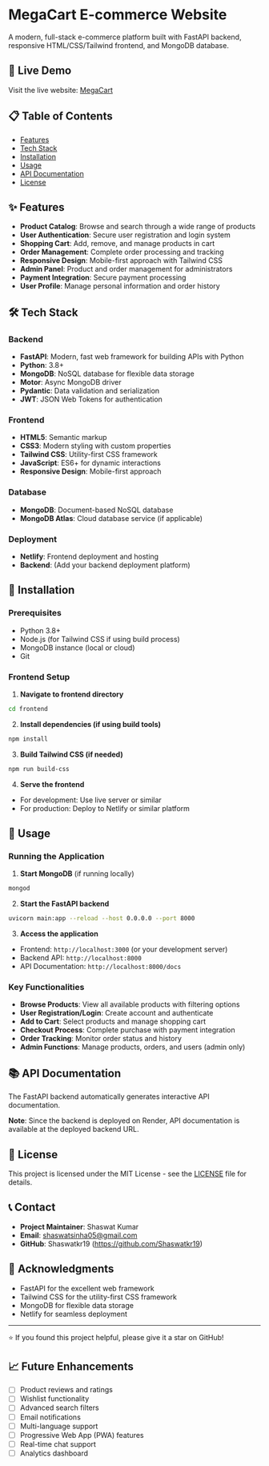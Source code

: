 # MegaCart E-commerce Website

A modern, full-stack e-commerce platform built with FastAPI backend, responsive HTML/CSS/Tailwind frontend, and MongoDB database.

## 🚀 Live Demo

Visit the live website: [MegaCart](https://68c1e053a811e70693c97ba2--kaleidoscopic-kitsune-d0d5df.netlify.app/)

## 📋 Table of Contents

- [Features](#features)
- [Tech Stack](#tech-stack)
- [Installation](#installation)
- [Usage](#usage)
- [API Documentation](#api-documentation)
- [License](#license)

## ✨ Features

- **Product Catalog**: Browse and search through a wide range of products
- **User Authentication**: Secure user registration and login system
- **Shopping Cart**: Add, remove, and manage products in cart
- **Order Management**: Complete order processing and tracking
- **Responsive Design**: Mobile-first approach with Tailwind CSS
- **Admin Panel**: Product and order management for administrators
- **Payment Integration**: Secure payment processing
- **User Profile**: Manage personal information and order history

## 🛠 Tech Stack

### Backend
- **FastAPI**: Modern, fast web framework for building APIs with Python
- **Python**: 3.8+
- **MongoDB**: NoSQL database for flexible data storage
- **Motor**: Async MongoDB driver
- **Pydantic**: Data validation and serialization
- **JWT**: JSON Web Tokens for authentication

### Frontend
- **HTML5**: Semantic markup
- **CSS3**: Modern styling with custom properties
- **Tailwind CSS**: Utility-first CSS framework
- **JavaScript**: ES6+ for dynamic interactions
- **Responsive Design**: Mobile-first approach

### Database
- **MongoDB**: Document-based NoSQL database
- **MongoDB Atlas**: Cloud database service (if applicable)

### Deployment
- **Netlify**: Frontend deployment and hosting
- **Backend**: (Add your backend deployment platform)

## 🚀 Installation

### Prerequisites
- Python 3.8+
- Node.js (for Tailwind CSS if using build process)
- MongoDB instance (local or cloud)
- Git


### Frontend Setup

1. **Navigate to frontend directory**
```bash
cd frontend
```

2. **Install dependencies (if using build tools)**
```bash
npm install
```

3. **Build Tailwind CSS (if needed)**
```bash
npm run build-css
```

4. **Serve the frontend**
- For development: Use live server or similar
- For production: Deploy to Netlify or similar platform

## 📖 Usage

### Running the Application

1. **Start MongoDB** (if running locally)
```bash
mongod
```

2. **Start the FastAPI backend**
```bash
uvicorn main:app --reload --host 0.0.0.0 --port 8000
```

3. **Access the application**
- Frontend: `http://localhost:3000` (or your development server)
- Backend API: `http://localhost:8000`
- API Documentation: `http://localhost:8000/docs`

### Key Functionalities

- **Browse Products**: View all available products with filtering options
- **User Registration/Login**: Create account and authenticate
- **Add to Cart**: Select products and manage shopping cart
- **Checkout Process**: Complete purchase with payment integration
- **Order Tracking**: Monitor order status and history
- **Admin Functions**: Manage products, orders, and users (admin only)

## 📚 API Documentation

The FastAPI backend automatically generates interactive API documentation.

**Note**: Since the backend is deployed on Render, API documentation is available at the deployed backend URL.


## 📝 License

This project is licensed under the MIT License - see the [LICENSE](LICENSE) file for details.

## 📞 Contact

- **Project Maintainer**: Shaswat Kumar
- **Email**: shaswatsinha05@gmail.com
- **GitHub**: Shaswatkr19 (https://github.com/Shaswatkr19)

## 🙏 Acknowledgments

- FastAPI for the excellent web framework
- Tailwind CSS for the utility-first CSS framework
- MongoDB for flexible data storage
- Netlify for seamless deployment

---

⭐ If you found this project helpful, please give it a star on GitHub!

## 📈 Future Enhancements

- [ ] Product reviews and ratings
- [ ] Wishlist functionality
- [ ] Advanced search filters
- [ ] Email notifications
- [ ] Multi-language support
- [ ] Progressive Web App (PWA) features
- [ ] Real-time chat support
- [ ] Analytics dashboard